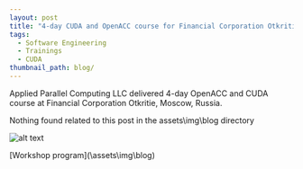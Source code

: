 ```yaml
---
layout: post
title: "4-day CUDA and OpenACC course for Financial Corporation Otkritie"
tags:
  - Software Engineering
  - Trainings
  - CUDA
thumbnail_path: blog/
---
```


Applied Parallel Computing LLC delivered 4-day OpenACC and CUDA  course at Financial Corporation Otkritie, Moscow, Russia.

Nothing found related to this post in the assets\img\blog directory

![alt text](\assets\img\blog\ "Logo Title Text 1")

[Workshop program](\assets\img\blog\)
